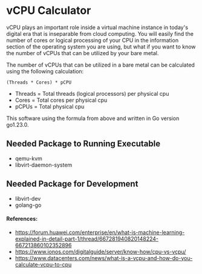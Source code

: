 # vCPU Calculator

vCPU plays an important role inside a virtual machine instance in today's digital era that is inseparable from cloud computing. You will easily find the number of cores or logical processing of your CPU in the information section of the operating system you are using, but what if you want to know the number of vCPUs that can be utilized by your bare metal.

The number of vCPUs that can be utilized in a bare metal can be calculated using the following calculation:
```
(Threads * Cores) * pCPU
```
- Threads = Total threads (logical processors) per physical cpu
- Cores = Total cores per physical cpu
- pCPUs = Total physical cpu

This software using the formula from above and written in Go version go1.23.0.

## Needed Package to Running Executable
- qemu-kvm
- libvirt-daemon-system

## Needed Package for Development
- libvirt-dev
- golang-go

#### References:
- https://forum.huawei.com/enterprise/en/what-is-machine-learning-explained-in-detail-part-1/thread/667281940820148224-667213860102352896
- https://www.ionos.com/digitalguide/server/know-how/cpu-vs-vcpu/
- https://www.datacenters.com/news/what-is-a-vcpu-and-how-do-you-calculate-vcpu-to-cpu